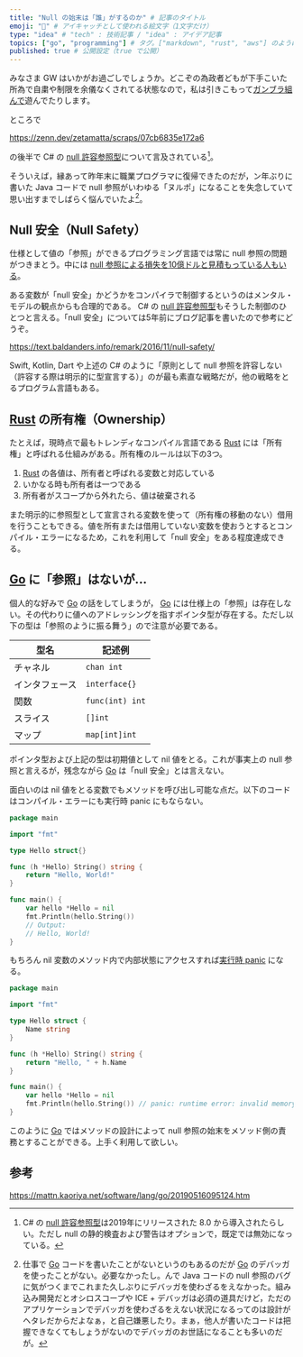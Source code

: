 ```yaml
---
title: "Null の始末は「誰」がするのか" # 記事のタイトル
emoji: "🤔" # アイキャッチとして使われる絵文字（1文字だけ）
type: "idea" # "tech" : 技術記事 / "idea" : アイデア記事
topics: ["go", "programming"] # タグ。["markdown", "rust", "aws"] のように指定する
published: true # 公開設定（true で公開）
---
```


みなさま GW はいかがお過ごしでしょうか。どこぞの為政者どもが下手こいた所為で自粛や制限を余儀なくされてる状態なので，私は引きこもって[ガンブラ組んで](https://www.flickr.com/photos/spiegel/51147596917/ "GWの工作 | Flickr")遊んでたりします。

ところで

https://zenn.dev/zetamatta/scraps/07cb6835e172a6

の後半で C# の [null 許容参照型][nullable-reference-types]について言及されている[^nrt]。

[^nrt]: C# の [null 許容参照型][nullable-reference-types]は2019年にリリースされた 8.0 から導入されたらしい。ただし null の静的検査および警告はオプションで，既定では無効になっている。

そういえば，縁あって昨年末に職業プログラマに復帰できたのだが，ン年ぶりに書いた Java コードで null 参照がいわゆる「ヌルポ」になることを失念していて思い出すまでしばらく悩んでいたよ[^dbg1]。

[^dbg1]: 仕事で [Go] コードを書いたことがないというのもあるのだが [Go] のデバッガを使ったことがない。必要なかったし。んで Java コードの null 参照のバグに気がつくまでこれまた久しぶりにデバッガを使わざるをえなかった。組み込み開発だとオシロスコープや ICE + デバッガは必須の道具だけど，ただのアプリケーションでデバッガを使わざるをえない状況になるってのは設計がヘタレだからだよなぁ，と自己嫌悪したり。まぁ，他人が書いたコードは把握できなくてもしょうがないのでデバッガのお世話になることも多いのだが。

## Null 安全（Null Safety）

仕様として値の「参照」ができるプログラミング言語では常に null 参照の問題がつきまとう。中には [null 参照による損失を10億ドルと見積もっている人もいる](https://en.wikipedia.org/wiki/Tony_Hoare "Tony Hoare - Wikipedia")。

ある変数が「null 安全」かどうかをコンパイラで制御するというのはメンタル・モデルの観点からも合理的である。 C# の [null 許容参照型][nullable-reference-types]もそうした制御のひとつと言える。「null 安全」については5年前にブログ記事を書いたので参考にどうぞ。

https://text.baldanders.info/remark/2016/11/null-safety/

Swift, Kotlin, Dart や上述の C# のように「原則として null 参照を許容しない（許容する際は明示的に型宣言する）」のが最も素直な戦略だが，他の戦略をとるプログラム言語もある。

## [Rust] の所有権（Ownership）

たとえば，現時点で最もトレンディなコンパイル言語である [Rust] には「所有権」と呼ばれる仕組みがある。所有権のルールは以下の3つ。

1. [Rust] の各値は、所有者と呼ばれる変数と対応している
2. いかなる時も所有者は一つである
3. 所有者がスコープから外れたら、値は破棄される

また明示的に参照型として宣言される変数を使って（所有権の移動のない）借用を行うこともできる。値を所有または借用していない変数を使おうとするとコンパイル・エラーになるため，これを利用して「null 安全」をある程度達成できる。

## [Go] に「参照」はないが...

個人的な好みで [Go] の話をしてしまうが， [Go] には仕様上の「参照」は存在しない。その代わりに値へのアドレッシングを指すポインタ型が存在する。ただし以下の型は「参照のように振る舞う」ので注意が必要である。

| 型名 | 記述例 |
| ---- | ------ |
| チャネル | `chan int` |
| インタフェース | `interface{}` |
| 関数 | `func(int) int` |
| スライス | `[]int` |
| マップ | `map[int]int` |

ポインタ型および上記の型は初期値として nil 値をとる。これが事実上の null 参照と言えるが，残念ながら [Go] は「null 安全」とは言えない。

面白いのは nil 値をとる変数でもメソッドを呼び出し可能な点だ。以下のコードはコンパイル・エラーにも実行時 panic にもならない。

```go
package main

import "fmt"

type Hello struct{}

func (h *Hello) String() string {
    return "Hello, World!"
}

func main() {
    var hello *Hello = nil
    fmt.Println(hello.String())
    // Output:
    // Hello, World!
}
```

もちろん nil 変数のメソッド内で内部状態にアクセスすれば[実行時 panic](https://play.golang.org/p/gBl0Imdobmu) になる。

```go
package main

import "fmt"

type Hello struct {
    Name string
}

func (h *Hello) String() string {
    return "Hello, " + h.Name
}

func main() {
    var hello *Hello = nil
    fmt.Println(hello.String()) // panic: runtime error: invalid memory address or nil pointer dereference
}
```

このように [Go] ではメソッドの設計によって null 参照の始末をメソッド側の責務とすることができる。上手く利用して欲しい。

## 参考

https://mattn.kaoriya.net/software/lang/go/20190516095124.htm

[Go]: https://golang.org/ "The Go Programming Language"
[Rust]: https://www.rust-lang.org/ "Rust Programming Language"
[nullable-reference-types]: https://docs.microsoft.com/ja-jp/dotnet/csharp/language-reference/builtin-types/nullable-reference-types "Null 許容参照型 - C# リファレンス | Microsoft Docs"
